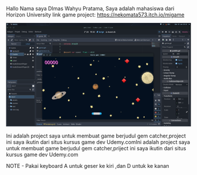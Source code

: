 Hallo Nama saya DImas Wahyu Pratama, Saya adalah mahasiswa dari Horizon University
link game project: https://nekomata573.itch.io/migame

![Alt teks](assets/gem.png)



Ini adalah project saya untuk membuat game berjudul gem catcher,project ini saya ikutin dari situs kursus game dev Udemy.comIni adalah project saya untuk membuat game berjudul gem catcher,priject ini saya ikutin dari situs kursus game dev Udemy.com



NOTE - Pakai keyboard A untuk geser ke kiri ,dan D untuk ke kanan

